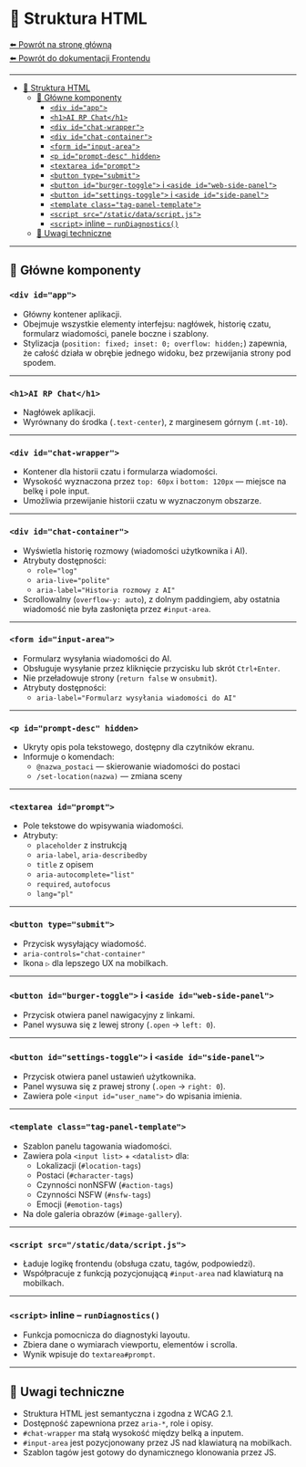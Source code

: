 # 📐 Struktura HTML

[⬅️ Powrót na stronę główną](../README.md)  
[⬅️ Powrót do dokumentacji Frontendu](../Frontend/main.md)

---

- [📐 Struktura HTML](#-struktura-html)
  - [🔧 Główne komponenty](#-główne-komponenty)
    - [`<div id="app">`](#div-idapp)
    - [`<h1>AI RP Chat</h1>`](#h1ai-rp-chath1)
    - [`<div id="chat-wrapper">`](#div-idchat-wrapper)
    - [`<div id="chat-container">`](#div-idchat-container)
    - [`<form id="input-area">`](#form-idinput-area)
    - [`<p id="prompt-desc" hidden>`](#p-idprompt-desc-hidden)
    - [`<textarea id="prompt">`](#textarea-idprompt)
    - [`<button type="submit">`](#button-typesubmit)
    - [`<button id="burger-toggle">` i `<aside id="web-side-panel">`](#button-idburger-toggle-i-aside-idweb-side-panel)
    - [`<button id="settings-toggle">` i `<aside id="side-panel">`](#button-idsettings-toggle-i-aside-idside-panel)
    - [`<template class="tag-panel-template">`](#template-classtag-panel-template)
    - [`<script src="/static/data/script.js">`](#script-srcstaticdatascriptjs)
    - [`<script>` inline – `runDiagnostics()`](#script-inline--rundiagnostics)
  - [🧠 Uwagi techniczne](#-uwagi-techniczne)

---

<!-- Kotwica dla podglądów, które wymagają emoji w nagłówku -->
<span id="-główne-komponenty"></span>

## 🔧 Główne komponenty

### `<div id="app">`

- Główny kontener aplikacji.
- Obejmuje wszystkie elementy interfejsu: nagłówek, historię czatu, formularz wiadomości, panele boczne i szablony.
- Stylizacja (`position: fixed; inset: 0; overflow: hidden;`) zapewnia, że całość działa w obrębie jednego widoku, bez przewijania strony pod spodem.

---

### `<h1>AI RP Chat</h1>`

- Nagłówek aplikacji.
- Wyrównany do środka (`.text-center`), z marginesem górnym (`.mt-10`).

---

### `<div id="chat-wrapper">`

- Kontener dla historii czatu i formularza wiadomości.
- Wysokość wyznaczona przez `top: 60px` i `bottom: 120px` — miejsce na belkę i pole input.
- Umożliwia przewijanie historii czatu w wyznaczonym obszarze.

---

### `<div id="chat-container">`

- Wyświetla historię rozmowy (wiadomości użytkownika i AI).
- Atrybuty dostępności:
  - `role="log"`
  - `aria-live="polite"`
  - `aria-label="Historia rozmowy z AI"`
- Scrollowalny (`overflow-y: auto`), z dolnym paddingiem, aby ostatnia wiadomość nie była zasłonięta przez `#input-area`.

---

### `<form id="input-area">`

- Formularz wysyłania wiadomości do AI.
- Obsługuje wysyłanie przez kliknięcie przycisku lub skrót `Ctrl+Enter`.
- Nie przeładowuje strony (`return false` w `onsubmit`).
- Atrybuty dostępności:
  - `aria-label="Formularz wysyłania wiadomości do AI"`

---

### `<p id="prompt-desc" hidden>`

- Ukryty opis pola tekstowego, dostępny dla czytników ekranu.
- Informuje o komendach:
  - `@nazwa_postaci` — skierowanie wiadomości do postaci
  - `/set-location(nazwa)` — zmiana sceny

---

### `<textarea id="prompt">`

- Pole tekstowe do wpisywania wiadomości.
- Atrybuty:
  - `placeholder` z instrukcją
  - `aria-label`, `aria-describedby`
  - `title` z opisem
  - `aria-autocomplete="list"`
  - `required`, `autofocus`
  - `lang="pl"`

---

### `<button type="submit">`

- Przycisk wysyłający wiadomość.
- `aria-controls="chat-container"`
- Ikona `▷` dla lepszego UX na mobilkach.

---

### `<button id="burger-toggle">` i `<aside id="web-side-panel">`

- Przycisk otwiera panel nawigacyjny z linkami.
- Panel wysuwa się z lewej strony (`.open` → `left: 0`).

---

### `<button id="settings-toggle">` i `<aside id="side-panel">`

- Przycisk otwiera panel ustawień użytkownika.
- Panel wysuwa się z prawej strony (`.open` → `right: 0`).
- Zawiera pole `<input id="user_name">` do wpisania imienia.

---

### `<template class="tag-panel-template">`

- Szablon panelu tagowania wiadomości.
- Zawiera pola `<input list>` + `<datalist>` dla:
  - Lokalizacji (`#location-tags`)
  - Postaci (`#character-tags`)
  - Czynności nonNSFW (`#action-tags`)
  - Czynności NSFW (`#nsfw-tags`)
  - Emocji (`#emotion-tags`)
- Na dole galeria obrazów (`#image-gallery`).

---

### `<script src="/static/data/script.js">`

- Ładuje logikę frontendu (obsługa czatu, tagów, podpowiedzi).
- Współpracuje z funkcją pozycjonującą `#input-area` nad klawiaturą na mobilkach.

---

### `<script>` inline – `runDiagnostics()`

- Funkcja pomocnicza do diagnostyki layoutu.
- Zbiera dane o wymiarach viewportu, elementów i scrolla.
- Wynik wpisuje do `textarea#prompt`.

---

<!-- Kotwica dla podglądów, które wymagają emoji w nagłówku -->
<span id="-uwagi-techniczne"></span>

## 🧠 Uwagi techniczne

- Struktura HTML jest semantyczna i zgodna z WCAG 2.1.
- Dostępność zapewniona przez `aria-*`, role i opisy.
- `#chat-wrapper` ma stałą wysokość między belką a inputem.
- `#input-area` jest pozycjonowany przez JS nad klawiaturą na mobilkach.
- Szablon tagów jest gotowy do dynamicznego klonowania przez JS.